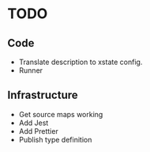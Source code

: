 # TODO

## Code

- Translate description to xstate config.
- Runner

## Infrastructure

- Get source maps working
- Add Jest
- Add Prettier
- Publish type definition
